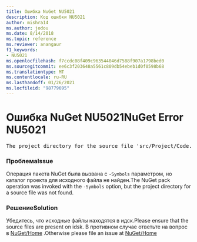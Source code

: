 ```yaml
---
title: Ошибка NuGet NU5021
description: Код ошибки NU5021
author: mishra14
ms.author: jodou
ms.date: 8/14/2018
ms.topic: reference
ms.reviewer: anangaur
f1_keywords:
- NU5021
ms.openlocfilehash: f7ccdc08f409c963544046d7588f907a1798bed0
ms.sourcegitcommit: ee6c3f203648a5561c809db54ebeb1d0f0598b68
ms.translationtype: MT
ms.contentlocale: ru-RU
ms.lasthandoff: 01/26/2021
ms.locfileid: "98779695"
---
```

# <a name="nuget-error-nu5021"></a><span data-ttu-id="f8b2f-103">Ошибка NuGet NU5021</span><span class="sxs-lookup"><span data-stu-id="f8b2f-103">NuGet Error NU5021</span></span>
<pre>The project directory for the source file 'src/Project/Code.cs' could not be found.</pre>

### <a name="issue"></a><span data-ttu-id="f8b2f-104">Проблема</span><span class="sxs-lookup"><span data-stu-id="f8b2f-104">Issue</span></span>

<span data-ttu-id="f8b2f-105">Операция пакета NuGet была вызвана с `-Symbols` параметром, но каталог проекта для исходного файла не найден.</span><span class="sxs-lookup"><span data-stu-id="f8b2f-105">The NuGet pack operation was invoked with the `-Symbols` option, but the project directory for a source file was not found.</span></span>


### <a name="solution"></a><span data-ttu-id="f8b2f-106">Решение</span><span class="sxs-lookup"><span data-stu-id="f8b2f-106">Solution</span></span>

<span data-ttu-id="f8b2f-107">Убедитесь, что исходные файлы находятся в идск.</span><span class="sxs-lookup"><span data-stu-id="f8b2f-107">Please ensure that the source files are present on idsk.</span></span> <span data-ttu-id="f8b2f-108">В противном случае ответьте на вопрос в [NuGet/Home](https://github.com/NuGet/Home/issues) .</span><span class="sxs-lookup"><span data-stu-id="f8b2f-108">Otherwise please file an issue at [NuGet/Home](https://github.com/NuGet/Home/issues)</span></span>

